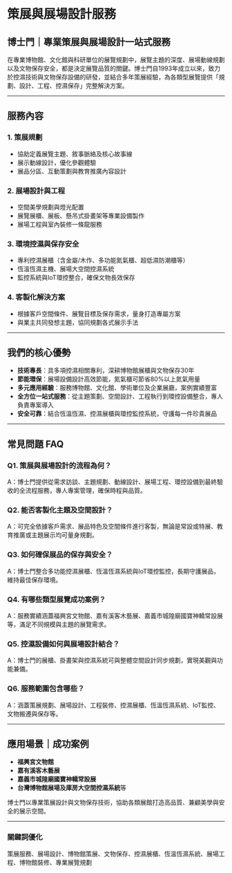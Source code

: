 # 策展與展場設計服務

## 博士門｜專業策展與展場設計一站式服務

在專業博物館、文化館與科研單位的展覽規劃中，展覽主題的深度、展場動線規劃以及文物保存安全，都是決定展覽品質的關鍵。博士門自1993年成立以來，致力於控濕技術與文物保存設備的研發，並結合多年策展經驗，為各類型展覽提供「規劃、設計、工程、控濕保存」完整解決方案。

---

## 服務內容

### 1. 策展規劃
- 協助定義展覽主題、敘事脈絡及核心故事線
- 展示動線設計，優化參觀體驗
- 展品分區、互動策劃與教育推廣內容設計

### 2. 展場設計與工程
- 空間美學規劃與燈光配置
- 展覽展櫃、展板、懸吊式掛畫架等專業設備製作
- 展場工程與室內裝修一條龍服務

### 3. 環境控濕與保存安全
- 專利控濕展櫃（含金屬/木作、多功能氮氣櫃、超低濕防潮櫃等）
- 恆溫恆濕主機、展場大空間控濕系統
- 監控系統與IoT環控整合，確保文物長效保存

### 4. 客製化解決方案
- 根據客戶空間條件、展覽目標及保存需求，量身打造專屬方案
- 與業主共同發想主題，協同規劃各式展示手法

---

## 我們的核心優勢

- **技術專長**：具多項控濕相關專利，深耕博物館展櫃與文物保存30年
- **節能環保**：展場設備設計高效節能，氮氣櫃可節省80%以上氮氣用量
- **多元應用經驗**：服務博物館、文化館、學術單位及企業展廳，案例實績豐富
- **全方位一站式服務**：從主題策劃、空間設計、工程執行到環控設備整合，專人負責專案導入
- **安全可靠**：結合恆溫恆濕、控濕展櫃與環控監控系統，守護每一件珍貴展品

---

## 常見問題 FAQ

### Q1. 策展與展場設計的流程為何？
A：博士門提供從需求訪談、主題規劃、動線設計、展場工程、環控設備到最終驗收的全流程服務，專人專案管理，確保時程與品質。

### Q2. 能否客製化主題及空間設計？
A：可完全依據客戶需求、展品特色及空間條件進行客製，無論是常設或特展、教育推廣或主題展示均可量身規劃。

### Q3. 如何確保展品的保存與安全？
A：博士門整合多功能控濕展櫃、恆溫恆濕系統與IoT環控監控，長期守護展品，維持最佳保存環境。

### Q4. 有哪些類型展覽成功案例？
A：服務實績涵蓋福興宮文物館、嘉有溪客木藝展、嘉義市城隍廟國寶神轎常設展等，滿足不同規模與主題的展覽需求。

### Q5. 控濕設備如何與展場設計結合？
A：博士門的展櫃、掛畫架與控濕系統可與整體空間設計同步規劃，實現美觀與功能兼備。

### Q6. 服務範圍包含哪些？
A：涵蓋策展規劃、展場設計、工程裝修、控濕展櫃、恆溫恆濕系統、IoT監控、文物搬遷與保存等。

---

## 應用場景｜成功案例

- **福興宮文物館**
- **嘉有溪客木藝展**
- **嘉義市城隍廟國寶神轎常設展**
- **台灣博物館展場及庫房大空間控濕系統**等

博士門以專業策展設計與文物保存技術，協助各類展館打造高品質、兼顧美學與安全的展示空間。

---

### 關鍵詞優化
策展服務、展場設計、博物館策展、文物保存、控濕展櫃、恆溫恆濕系統、展場工程、博物館裝修、專業展覽規劃